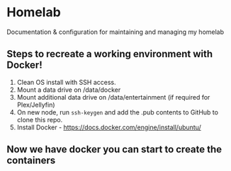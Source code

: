 # Homelab
Documentation &amp; configuration for maintaining and managing my homelab

## Steps to recreate a working environment with Docker!
1. Clean OS install with SSH access.
2. Mount a data drive on /data/docker
3. Mount additional data drive on /data/entertainment (if required for Plex/Jellyfin)
4. On new node, run `ssh-keygen` and add the .pub contents to GitHub to clone this repo.
5. Install Docker - https://docs.docker.com/engine/install/ubuntu/

## Now we have docker you can start to create the containers
